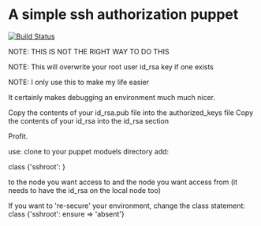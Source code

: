 A simple ssh authorization puppet
=================================
[![Build Status](https://travis-ci.org/robertstarmer/puppet-sshroot.png)](https://travis-ci.org/robertstarmer/puppet-sshroot)


NOTE: THIS IS NOT THE RIGHT WAY TO DO THIS

NOTE: This will overwrite your root user id_rsa key if one exists

NOTE: I only use this to make my life easier

It certainly makes debugging an environment much much nicer.

Copy the contents of your id_rsa.pub file into the authorized_keys file
Copy the contents of your id_rsa into the id_rsa section

Profit.

use:
clone to your puppet moduels directory
add:

  class {'sshroot': }

to the node you want access to and the node you want access from (it needs to have the id_rsa on the local node too)

If you want to 're-secure' your environment, change the class statement:
  class {'sshroot': ensure => 'absent'}
